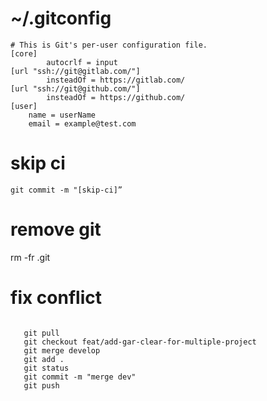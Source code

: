 

# ~/.gitconfig

```
# This is Git's per-user configuration file.
[core]
        autocrlf = input
[url "ssh://git@gitlab.com/"]
        insteadOf = https://gitlab.com/
[url "ssh://git@github.com/"]
        insteadOf = https://github.com/
[user]
	name = userName
	email = example@test.com
```


# skip ci

```
git commit -m "[skip-ci]”
```

# remove git

rm -fr .git


# fix conflict
```shell

   git pull
   git checkout feat/add-gar-clear-for-multiple-project
   git merge develop
   git add .
   git status
   git commit -m "merge dev"
   git push
```
